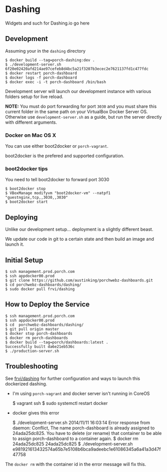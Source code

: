 # Dashing

Widgets and such for Dashing.io go here

## Development

Assuming your in the `dashing` directory

    $ docker build --tag=porch-dashing:dev .
    $ ./development-server.sh
    6f20e02420afd214ae97cefeb8d4bc5a21f3207b3ecec2e7621137fd1c477fdc
    $ docker restart porch-dashboard
    $ docker logs -f porch-dashboard
    $ docker exec -i -t porch-dashboard /bin/bash

Development server will launch our development instance with various folders setup for live reload.

**NOTE:** You must do port forwarding for port `3030` and you must share this current folder in the same path on your VirtualBox Docker Server OS. Otherwise use `development-server.sh` as a guide, but run the server directly with different arguments.

### Docker on Mac OS X

You can use either boot2docker or `porch-vagrant`.

boot2docker is the prefered and supported configuration.

### boot2docker tips

You need to tell boot2docker to forward port 3030

    $ boot2docker stop
    $ VBoxManage modifyvm "boot2docker-vm" --natpf1 "guestnginx,tcp,,3030,,3030"
    $ boot2docker start

## Deploying

Unlike our development setup... deployment is a slightly different beast.

We update our code in git to a certain state and then build an image and launch it.


## Initial Setup

    $ ssh management.prod.porch.com
    $ ssh appdocker00.prod
    $ git clone https://github.com/austinking/porchwebz-dashboards.git
    $ cd porchwebz-dashboards/dashing/
    $ sudo docker pull frvi/dashing

## How to Deploy the Service

    $ ssh management.prod.porch.com
    $ ssh appdocker00.prod
    $ cd  porchwebz-dashboards/dashing/
    $ git pull origin master
    $ docker stop porch-dashboards
    $ docker rm porch-dashboards    
    $ docker build --tag=porch/dashboards:latest .
    Successfully built da6e21eb536c    
    $ ./production-server.sh

## Troubleshooting

See [frvi/dashing](https://registry.hub.docker.com/u/frvi/dashing/) for further configuration and ways to launch
this dockerized dashing.


* I'm using `porch-vagrant` and docker server isn't running in CoreOS

    $ vagrant ssh
    $ sudo systemctl restart docker

* docker gives this error

    $ ./development-server.sh
    2014/11/11 16:03:14 Error response from daemon: Conflict, The name porch-dashboard is already assigned to 24ada25dc825. You have to delete (or rename) that container to be able to assign porch-dashboard to a container again.
    $ docker rm 24ada25dc825
    24ada25dc825
    $ ./development-server.sh
    e981921613432574a65b7e5108b6bca9adeebc1e61086345a6a41a3d47f47758

The `docker rm` with the container id in the error message will fix this.